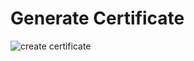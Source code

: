 # Generate Certificate

![create certificate](https://user-images.githubusercontent.com/56125560/182656451-de48812d-f6e6-4be8-ad2e-72c3e6c3b5c8.png)

